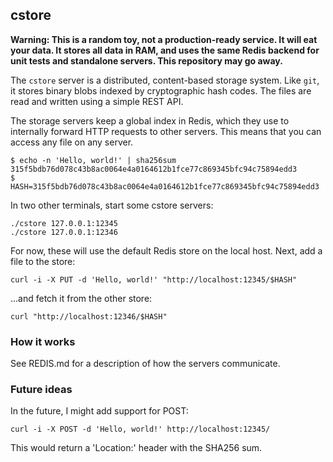 ## cstore

**Warning: This is a random toy, not a production-ready service.  It will
eat your data.  It stores all data in RAM, and uses the same Redis backend
for unit tests and standalone servers.  This repository may go away.**

The `cstore` server is a distributed, content-based storage system.  Like
`git`, it stores binary blobs indexed by cryptographic hash codes.  The
files are read and written using a simple REST API.

The storage servers keep a global index in Redis, which they use to
internally forward HTTP requests to other servers.  This means that you can
access any file on any server.

    $ echo -n 'Hello, world!' | sha256sum
    315f5bdb76d078c43b8ac0064e4a0164612b1fce77c869345bfc94c75894edd3
    $ HASH=315f5bdb76d078c43b8ac0064e4a0164612b1fce77c869345bfc94c75894edd3

In two other terminals, start some cstore servers:

    ./cstore 127.0.0.1:12345
    ./cstore 127.0.0.1:12346

For now, these will use the default Redis store on the local host.  Next,
add a file to the store:

    curl -i -X PUT -d 'Hello, world!' "http://localhost:12345/$HASH"

...and fetch it from the other store:

    curl "http://localhost:12346/$HASH"

### How it works

See REDIS.md for a description of how the servers communicate.

### Future ideas

In the future, I might add support for POST:

    curl -i -X POST -d 'Hello, world!' http://localhost:12345/

This would return a 'Location:' header with the SHA256 sum.

